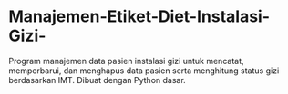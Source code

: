 # Manajemen-Etiket-Diet-Instalasi-Gizi-
Program manajemen data pasien instalasi gizi untuk mencatat, memperbarui, dan menghapus data pasien serta menghitung status gizi berdasarkan IMT. Dibuat dengan Python dasar.
